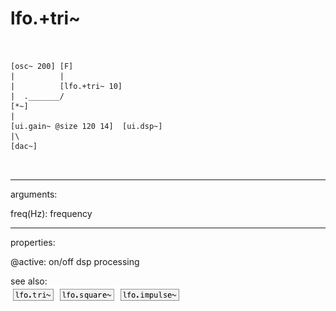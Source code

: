 # lfo.+tri~

```


[osc~ 200] [F]
|          |
|          [lfo.+tri~ 10]
|  ._______/
[*~]
|
[ui.gain~ @size 120 14]  [ui.dsp~]
|\
[dac~]

            
```
---
arguments:

freq(Hz): frequency<br>

---
properties:

@active: on/off dsp
            processing<br>

see also:<br>
![lfo.tri~](img/object_lfo.tri~.png)
![lfo.square~](img/object_lfo.square~.png)
![lfo.impulse~](img/object_lfo.impulse~.png)
